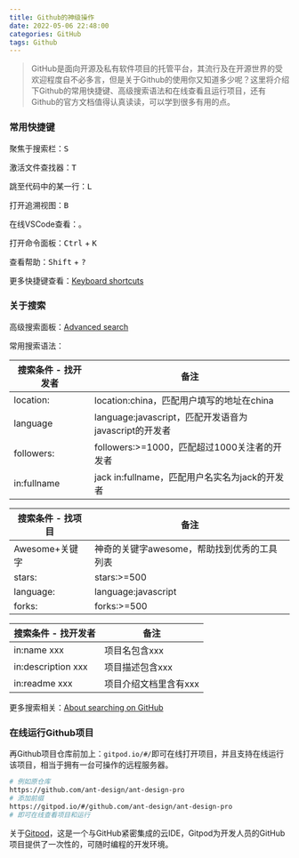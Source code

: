 ```yaml
---
title: Github的神级操作
date: 2022-05-06 22:48:00
categories: GitHub
tags: Github
---
```


> GitHub是面向开源及私有软件项目的托管平台，其流行及在开源世界的受欢迎程度自不必多言，但是关于Github的使用你又知道多少呢？这里将介绍下Github的常用快捷键、高级搜索语法和在线查看且运行项目，还有Github的官方文档值得认真读读，可以学到很多有用的点。

<!-- more -->

###  常用快捷键

聚焦于搜索栏：<kbd>S</kbd>

激活文件查找器：<kbd>T</kbd>

跳至代码中的某一行：<kbd>L</kbd>

打开追溯视图：<kbd>B</kbd>

在线VSCode查看：<kbd>。</kbd>

打开命令面板：<kbd>Ctrl</kbd> + <kbd>K</kbd>

查看帮助：<kbd>Shift</kbd> + <kbd>?</kbd>

更多快捷键查看：[Keyboard shortcuts](https://docs.github.com/cn/get-started/using-github/keyboard-shortcuts)

### 关于搜索

高级搜索面板：[Advanced search](https://github.com/search/advanced)

常用搜索语法：


| 搜索条件 - 找开发者 | 备注                                                  |
| ------------------- | ----------------------------------------------------- |
| location:           | location:china，匹配用户填写的地址在china             |
| language            | language:javascript，匹配开发语音为javascript的开发者 |
| followers:          | followers:>=1000，匹配超过1000关注者的开发者          |
| in:fullname         | jack in:fullname，匹配用户名实名为jack的开发者        |

| 搜索条件 - 找项目 | 备注                                        |
| ----------------- | ------------------------------------------- |
| Awesome+关键字    | 神奇的关键字awesome，帮助找到优秀的工具列表 |
| stars:            | stars:>=500                                 |
| language:         | language:javascript                         |
| forks:            | forks:>=500                                 |

| 搜索条件 - 找开发者 | 备注                  |
| ------------------- | --------------------- |
| in:name xxx         | 项目名包含xxx         |
| in:description xxx  | 项目描述包含xxx       |
| in:readme xxx       | 项目介绍文档里含有xxx |

更多搜索相关：[About searching on GitHub](https://docs.github.com/cn/search-github/getting-started-with-searching-on-github/about-searching-on-github)

### 在线运行Github项目

再Github项目仓库前加上：`gitpod.io/#/`即可在线打开项目，并且支持在线运行该项目，相当于拥有一台可操作的远程服务器。

```bash
# 例如原仓库
https://github.com/ant-design/ant-design-pro
# 添加前缀
https://gitpod.io/#/github.com/ant-design/ant-design-pro
# 即可在线查看项目和运行
```

关于[Gitpod](https://www.gitpod.io)，这是一个与GitHub紧密集成的云IDE，Gitpod为开发人员的GitHub项目提供了一次性的，可随时编程的开发环境。

